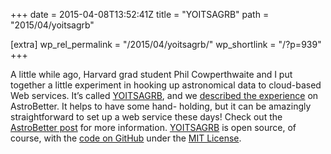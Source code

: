 +++
date = 2015-04-08T13:52:41Z
title = "YOITSAGRB"
path = "2015/04/yoitsagrb"

[extra]
wp_rel_permalink = "/2015/04/yoitsagrb/"
wp_shortlink = "/?p=939"
+++

A little while ago, Harvard grad student Phil Cowperthwaite and I put together
a little experiment in hooking up astronomical data to cloud-based Web
services. It’s called [YOITSAGRB](http://pkgw.github.io/yoitsagrb/), and we
[described the experience](http://www.astrobetter.com/web-apps-in-the-cloud-even-astronomers-can-write-them/)
on AstroBetter. It helps to have some hand- holding, but it can be amazingly
straightforward to set up a web service these days! Check out the
[AstroBetter post](http://www.astrobetter.com/web-apps-in-the-cloud-even-astronomers-can-write-them/)
for more information. [YOITSAGRB](http://pkgw.github.io/yoitsagrb/) is open
source, of course, with the
[code on GitHub](https://github.com/pkgw/yoitsagrb) under the
[MIT License](http://opensource.org/licenses/MIT).
